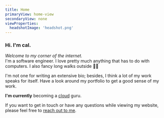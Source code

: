 ```yaml
---
title: Home
primaryView: home-view
secondaryView: none
viewProperties:
  headshotImage: 'headshot.png'
---
```



### Hi. I'm cal. <hand-wave />

*Welcome to my corner of the internet.* \
I'm a software engineer. I love pretty much anything that has to do with computers. I also fancy long walks outside 🚶‍♂️

I'm not one for writing an extensive bio; besides, I think a lot of my work speaks for itself. Have a look around my portfolio to get a good sense of my work.

**I'm currently** becoming a [cloud](/cloud) guru.

If you want to get in touch or have any questions while viewing my website, please feel free to [reach out to me](/contact).

